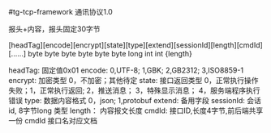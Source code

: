 #tg-tcp-framework
通讯协议1.0

报头+内容，报头固定30字节

[headTag][encode][encrypt][state][type][extend][sessionId][length][cmdId][......]
  byte     byte     byte    byte  byte   byte      long      int    int  {length}

 headTag: 固定值0x01
 encode: 0,UTF-8; 1,GBK; 2,GB2312; 3,ISO8859-1
 encrypt: 加密类型 0，不加密；其他待定
 state: 接口返回类型 0，正常执行操作失败；1，正常执行返回; 2，推送消息； 3，特殊显示消息； 4，服务端程序执行错误
 type: 数据内容格式  0，json; 1,protobuf
 extend: 备用字段
 sessionId: 会话id, 8字节long 类型
 length： 内容报文长度
 cmdId: 接口ID,长度4字节,前后端共享一份 cmdId 接口名对应文档